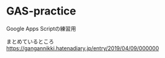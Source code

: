 # GAS-practice

Google Apps Scriptの練習用

まとめているところ
https://gangannikki.hatenadiary.jp/entry/2019/04/09/000000
